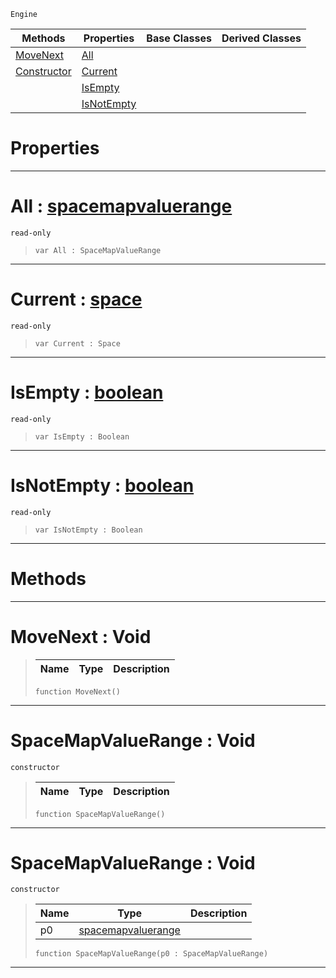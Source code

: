  `Engine`

|Methods|Properties|Base Classes|Derived Classes|
|---|---|---|---|
|[ MoveNext](https://plasmaengine.github.io/PlasmaDocs/Plasma1/C++/code_reference/class_reference/spacemapvaluerange.markdown#movenext-void)|[ All](https://plasmaengine.github.io/PlasmaDocs/Plasma1/C++/code_reference/class_reference/spacemapvaluerange.markdown#all-plasma-engine-document)| | |
|[ Constructor](https://plasmaengine.github.io/PlasmaDocs/Plasma1/C++/code_reference/class_reference/spacemapvaluerange.markdown#spacemapvaluerange-void)|[ Current](https://plasmaengine.github.io/PlasmaDocs/Plasma1/C++/code_reference/class_reference/spacemapvaluerange.markdown#current-plasma-engine-docu)| | |
| |[ IsEmpty](https://plasmaengine.github.io/PlasmaDocs/Plasma1/C++/code_reference/class_reference/spacemapvaluerange.markdown#isempty-plasma-engine-docu)| | |
| |[ IsNotEmpty](https://plasmaengine.github.io/PlasmaDocs/Plasma1/C++/code_reference/class_reference/spacemapvaluerange.markdown#isnotempty-plasma-engine-d)| | |


 #  Properties


---  
 #  All : [spacemapvaluerange](https://plasmaengine.github.io/PlasmaDocs/Plasma1/C++/code_reference/class_reference/spacemapvaluerange.markdown)

 `read-only`

> 
> ``` lang=cpp, name=Lightning
> var All : SpaceMapValueRange


---  
 #  Current : [space](https://plasmaengine.github.io/PlasmaDocs/Plasma1/C++/code_reference/class_reference/space.markdown)

 `read-only`

> 
> ``` lang=cpp, name=Lightning
> var Current : Space


---  
 #  IsEmpty : [boolean](https://plasmaengine.github.io/PlasmaDocs/Plasma1/C++/code_reference/lightning_base_types/boolean.markdown)

 `read-only`

> 
> ``` lang=cpp, name=Lightning
> var IsEmpty : Boolean


---  
 #  IsNotEmpty : [boolean](https://plasmaengine.github.io/PlasmaDocs/Plasma1/C++/code_reference/lightning_base_types/boolean.markdown)

 `read-only`

> 
> ``` lang=cpp, name=Lightning
> var IsNotEmpty : Boolean


---  
 #  Methods


---  
 #  MoveNext : Void

> 
> |Name|Type|Description|
> |---|---|---|
> ``` lang=cpp, name=Lightning
> function MoveNext()
> ``` 


---  
 #  SpaceMapValueRange : Void

 `constructor`

> 
> |Name|Type|Description|
> |---|---|---|
> ``` lang=cpp, name=Lightning
> function SpaceMapValueRange()
> ``` 


---  
 #  SpaceMapValueRange : Void

 `constructor`

> 
> |Name|Type|Description|
> |---|---|---|
> |p0|[spacemapvaluerange](https://plasmaengine.github.io/PlasmaDocs/Plasma1/C++/code_reference/class_reference/spacemapvaluerange.markdown)| |
> ``` lang=cpp, name=Lightning
> function SpaceMapValueRange(p0 : SpaceMapValueRange)
> ``` 


---  
 

 